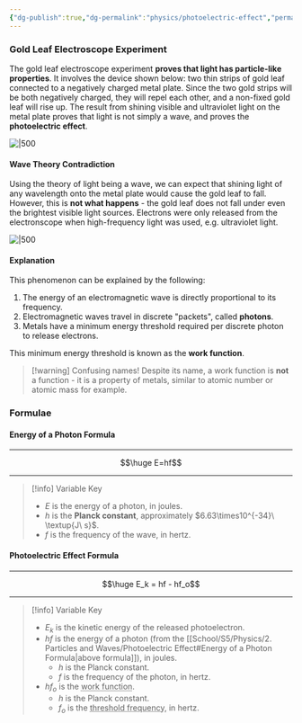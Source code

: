 ```yaml
---
{"dg-publish":true,"dg-permalink":"physics/photoelectric-effect","permalink":"/physics/photoelectric-effect/"}
---
```



### Gold Leaf Electroscope Experiment
The gold leaf electroscope experiment **proves that light has particle-like properties**. It involves the device shown below: two thin strips of gold leaf connected to a negatively charged metal plate. Since the two gold strips will be both negatively charged, they will repel each other, and a non-fixed gold leaf will rise up. The result from shining visible and ultraviolet light on the metal plate proves that light is not simply a wave, and proves the **photoelectric effect**.

![|500](https://cdn.savemyexams.co.uk/cdn-cgi/image/w=1920,f=auto/uploads/2021/05/22.1-Photoelectric-Experiment-1.png)

#### Wave Theory Contradiction
Using the theory of light being a wave, we can expect that shining light of any wavelength onto the metal plate would cause the gold leaf to fall. However, this is **not what happens** - the gold leaf does not fall under even the brightest visible light sources. Electrons were only released from the electronscope when high-frequency light was used, e.g. ultraviolet light.

![|500](https://cdn.savemyexams.co.uk/cdn-cgi/image/w=1920,f=auto/uploads/2021/05/22.1-Photoelectric-Experiment-2.png)

#### Explanation
This phenomenon can be explained by the following:

1. The energy of an electromagnetic wave is directly proportional to its frequency.
2. Electromagnetic waves travel in discrete "packets", called **photons**.
3. Metals have a minimum energy threshold required per discrete photon to release electrons.

This minimum energy threshold is known as the **work function**.

> [!warning] Confusing names!
> Despite its name, a work function is **not** a function - it is a property of metals, similar to atomic number or atomic mass for example.

### Formulae

#### Energy of a Photon Formula

---

$$\huge E=hf$$

---

> [!info] Variable Key
> 
> - $E$ is the energy of a photon, in joules.
> - $h$ is the **Planck constant**, approximately $6.63\times10^{-34}\ \textup{J\ s}$.
> - $f$ is the frequency of the wave, in hertz.

#### Photoelectric Effect Formula

---

$$\huge E_k = hf - hf_o$$

---

> [!info] Variable Key
> 
> - $E_k$ is the kinetic energy of the released photoelectron.
> - $hf$ is the energy of a photon (from the [[School/S5/Physics/2. Particles and Waves/Photoelectric Effect#Energy of a Photon Formula\|above formula]]), in joules.
> 	- $h$ is the Planck constant.
> 	- $f$ is the frequency of the photon, in hertz.
> - $hf_o$ is the <abbr title="The minimum energy required to remove an electron from a metal">work function</abbr>.
> 	- $h$ is the Planck constant.
> 	- $f_o$ is the <abbr title="The minimum frequency required to cause photoemission">threshold frequency</abbr>, in hertz.
